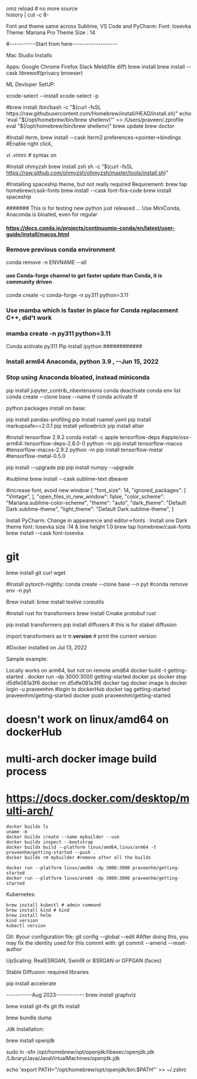 omz reload # no more source  
history | cut -c 8-

Font and theme same across Sublime, VS Code and PyCharm:
Font: Iosevka
Theme: Mariana Pro Theme
Size : 14

#-----------Start from here-------------------

Mac Studio Installs

Apps:
 Google Chrome
 Firefox
 Slack
 Meld(file diff) brew install
 brew install --cask librewolf(privacy browser) 


ML Devloper SetUP:

xcode-select --install
xcode-select -p

#brew install
/bin/bash -c "$(curl -fsSL https://raw.githubusercontent.com/Homebrew/install/HEAD/install.sh)"
echo 'eval "$(/opt/homebrew/bin/brew shellenv)"' >> /Users/praveen/.zprofile
eval "$(/opt/homebrew/bin/brew shellenv)"
brew update
brew doctor

#Install iterm, 
brew install --cask iterm2
 preferences->pointer->bindings #Enable right click,   

vi .vimrc # syntax on 

#install ohmyzsh
brew install zsh
sh -c "$(curl -fsSL https://raw.github.com/ohmyzsh/ohmyzsh/master/tools/install.sh)"

#Installing spaceship theme, but not really required
 Requirement:
    brew tap homebrew/cask-fonts
    brew install --cask font-fira-code
    brew install spaceship


####### This is for testing new python just released …
Use MiniConda, Anaconda is bloated, even for regular 
#### https://docs.conda.io/projects/continuumio-conda/en/latest/user-guide/install/macos.html
### Remove previous conda environment
  conda remove -n ENVNAME --all
#### use Conda-forge channel to get faster update than Conda, it is community driven
conda create -c conda-forge -n py311 python=3.11
### Use mamba which is faster in place for Conda replacement C++, did't work
### mamba create -n py311 python=3.11 
Conda activate py311
Pip install ipython
############


### Install arm64 Anaconda, python 3.9 , --Jun 15, 2022
### Stop using Anaconda bloated, instead miniconda 
pip install jupyter_contrib_nbextensions
conda deactivate 
conda env list
conda create --clone base  --name tf
conda activate tf

python packages install on base:

pip install pandas-profiling
pip install ruamel.yaml
pip install markupsafe==2.0.1
pip install yellowbrick
pip install altair


#install tensorflow 2.9.2
conda install -c apple tensorflow-deps
 #apple/osx-arm64::tensorflow-deps-2.8.0-0
python -m pip install tensorflow-macos
 #tensorflow-macos-2.9.2
python -m pip install tensorflow-metal 
  #tensorflow-metal-0.5.0

pip install --upgrade pip
pip install numpy --upgrade

#sublime
brew install --cask sublime-text dbeaver 

#increase font, avoid new window
{
    "font_size": 14,
    "ignored_packages":
    [
        "Vintage",
    ],
    "open_files_in_new_window": false,
    "color_scheme": "Mariana.sublime-color-scheme",
    "theme": "auto",
    "dark_theme": "Default Dark.sublime-theme",
    "light_theme": "Default Dark.sublime-theme",
}

Install PyCharm:
    Change in appearence and editor->fonts :
     Install one Dark theme
     font: Iosevka size :14 & line height 1.0
      brew tap homebrew/cask-fonts 
      brew install --cask font-iosevka


# git
brew install git curl wget

#Install pytorch-nightly:
conda create --clone base  --n pyt
 #conda remove env -n pyt

Brew install:
   brew install texlive coreutils

#install rust for transformers
 brew install Cmake protobuf rust
 
 pip install transformers 
 pip install diffusers # this is for stabel diffusion

 import transformers as tr
 tr.__version__ # print the current version


#Docker installed on Jul 13, 2022

Sample example:

Locally works on arm64, but not on remote amd64
    docker build -t getting-started .
    docker run -dp 3000:3000 getting-started
    docker ps
    docker stop d5dfe081a3f6
    docker rm d5dfe081a3f6
    docker tag
    docker image ls
    docker login -u praveenhm  #login to dockerHub
    docker tag getting-started praveenhm/getting-started
    docker push praveenhm/getting-started
# doesn't work on linux/amd64 on dockerHub
# multi-arch docker image build process
# https://docs.docker.com/desktop/multi-arch/
    docker buildx ls
    uname -m
    docker buildx create --name mybuilder --use
    docker buildx inspect --bootstrap
    docker buildx build --platform linux/amd64,linux/arm64 -t praveenhm/getting-started --push .
    docker buildx rm mybuilder #remove after all the builds

    docker run --platform linux/amd64 -dp 3000:3000 praveenhm/getting-started
    docker run --platform linux/arm64 -dp 3000:3000 praveenhm/getting-started



Kubernetes:

    brew install kubectl # admin command
    brew install kind # kind 
    brew install helm
    kind version
    kubectl version


Git:
#your configuration file:
    git config --global --edit
#After doing this, you may fix the identity used for this commit with:
    git commit --amend --reset-author




UpScaling:
RealESRGAN, SwinIR or BSRGAN or GFPGAN (faces)


Stable Diffusion: required libraries

pip install accelerate


-----------Aug 2023------------
brew install graphviz

brew install git-lfs
git lfs install 

brew bundle dump

Jdk Installation:

brew install openjdk

sudo ln -sfn /opt/homebrew/opt/openjdk/libexec/openjdk.jdk /Library/Java/JavaVirtualMachines/openjdk.jdk

echo 'export PATH="/opt/homebrew/opt/openjdk/bin:$PATH"' >> ~/.zshrc


